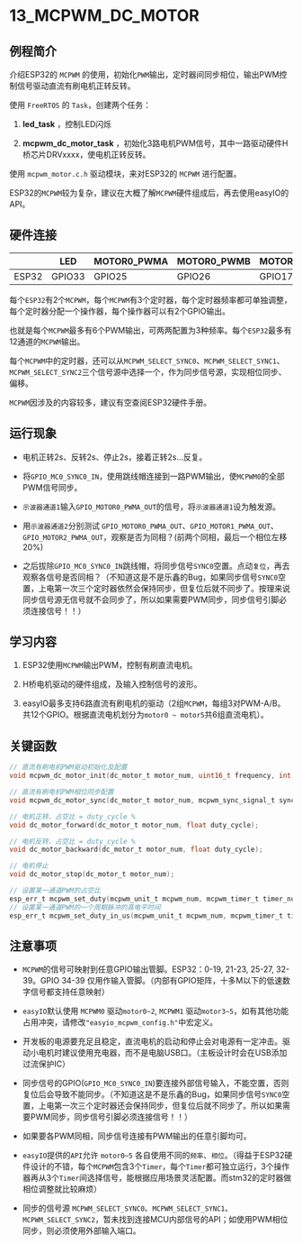 # 13_MCPWM_DC_MOTOR

## 例程简介

介绍ESP32的 `MCPWM` 的使用，初始化`PWM`输出，定时器间同步相位，输出PWM控制信号驱动直流有刷电机正转反转。

使用 `FreeRTOS` 的 `Task`，创建两个任务：

1. **led_task** ，控制LED闪烁

2. **mcpwm_dc_motor_task** ，初始化3路电机PWM信号，其中一路驱动硬件H桥芯片DRVxxxx，使电机正转反转。

使用 `mcpwm_motor.c.h` 驱动模块，来对ESP32的 `MCPWM` 进行配置。

ESP32的`MCPWM`较为复杂，建议在大概了解`MCPWM`硬件组成后，再去使用easyIO的API。


## 硬件连接

|        | LED    | MOTOR0_PWMA | MOTOR0_PWMB | MOTOR1_PWMA | MOTOR1_PWMB | MOTOR2_PWMA | MOTOR2_PWMB |
| ------ | ------ | ----------- | ----------- | ----------- | ----------- | ----------- | ----------- |
| ESP32  | GPIO33 | GPIO25      | GPIO26      | GPIO17      | GPIO18      | GPIO19      | GPIO21      |

每个`ESP32`有2个`MCPWM`，每个`MCPWM`有3个定时器，每个定时器频率都可单独调整，每个定时器分配一个操作器，每个操作器可以有2个GPIO输出。

也就是每个`MCPWM`最多有6个PWM输出，可两两配置为3种频率。每个`ESP32`最多有12通道的`MCPWM`输出。

每个`MCPWM`中的定时器，还可以从`MCPWM_SELECT_SYNC0`、`MCPWM_SELECT_SYNC1`、`MCPWM_SELECT_SYNC2`三个信号源中选择一个，作为同步信号源，实现相位同步、偏移。

`MCPWM`因涉及的内容较多，建议有空查阅ESP32硬件手册。


## 运行现象

- 电机正转2s、反转2s、停止2s，接着正转2s...反复。

- 将`GPIO_MC0_SYNC0_IN`，使用跳线帽连接到一路PWM输出，使`MCPWM0`的全部PWM信号同步。

- `示波器通道1`输入`GPIO_MOTOR0_PWMA_OUT`的信号，将`示波器通道1`设为触发源。

- 用`示波器通道2`分别测试 `GPIO_MOTOR0_PWMA_OUT`、`GPIO_MOTOR1_PWMA_OUT`、`GPIO_MOTOR2_PWMA_OUT`，观察是否为同相？(前两个同相，最后一个相位左移20%)

* 之后拔除`GPIO_MC0_SYNC0_IN`跳线帽，将同步信号`SYNC0`空置。点动`复位`，再去观察各信号是否同相？（不知道这是不是乐鑫的Bug，如果同步信号`SYNC0`空置，上电第一次三个定时器依然会保持同步，但复位后就不同步了。按理来说同步信号源无信号就不会同步了，所以如果需要PWM同步，同步信号引脚必须连接信号！！）


## 学习内容

1. ESP32使用`MCPWM`输出PWM，控制有刷直流电机。

2. H桥电机驱动的硬件组成，及输入控制信号的波形。

3. easyIO最多支持6路直流有刷电机的驱动（2组`MCPWM`，每组3对PWM-A/B。共12个GPIO。根据直流电机划分为`motor0 ~ motor5`共6组直流电机）。


## 关键函数

```c
// 直流有刷电机PWM驱动初始化及配置
void mcpwm_dc_motor_init(dc_motor_t motor_num, uint16_t frequency, int PWMxA_gpio_num, int PWMxB_gpio_num);

// 直流有刷电机PWM相位同步配置
void mcpwm_dc_motor_sync(dc_motor_t motor_num, mcpwm_sync_signal_t sync_sig, uint32_t phase_val, int sync_gpio_num);

// 电机正转，占空比 = duty_cycle %
void dc_motor_forward(dc_motor_t motor_num, float duty_cycle);

// 电机反转，占空比 = duty_cycle %
void dc_motor_backward(dc_motor_t motor_num, float duty_cycle);

// 电机停止
void dc_motor_stop(dc_motor_t motor_num);

// 设置某一通道PWM的占空比
esp_err_t mcpwm_set_duty(mcpwm_unit_t mcpwm_num, mcpwm_timer_t timer_num, mcpwm_generator_t gen, float duty);
// 设置某一通道PWM的一个周期脉冲的高电平时间
esp_err_t mcpwm_set_duty_in_us(mcpwm_unit_t mcpwm_num, mcpwm_timer_t timer_num, mcpwm_generator_t gen, uint32_t duty_in_us);
```


## 注意事项

- `MCPWM`的信号可映射到任意GPIO输出管脚。ESP32：0-19, 21-23, 25-27, 32-39。GPIO 34-39 仅用作输入管脚。（内部有GPIO矩阵，十多M以下的低速数字信号都支持任意映射）

- `easyIO`默认使用 `MCPWM0` 驱动`motor0~2`, `MCPWM1` 驱动`motor3~5`，如有其他功能占用冲突，请修改`"easyio_mcpwm_config.h"`中宏定义。

- 开发板的电源要充足且稳定，直流电机的启动和停止会对电源有一定冲击。驱动小电机时建议使用充电器，而不是电脑USB口。（主板设计时会在USB添加过流保护IC）

- 同步信号的GPIO(`GPIO_MC0_SYNC0_IN`)要连接外部信号输入，不能空置，否则复位后会导致不能同步。（不知道这是不是乐鑫的Bug，如果同步信号`SYNC0`空置，上电第一次三个定时器还会保持同步，但复位后就不同步了。所以如果需要PWM同步，同步信号引脚必须连接信号！！）

- 如果要各PWM同相，同步信号连接有PWM输出的任意引脚均可。

- `easyIO`提供的`API`允许 `motor0~5` 各自使用不同的`频率`、`相位`。（得益于ESP32硬件设计的不错，每个`MCPWM`包含3个`Timer`，每个`Timer`都可独立运行，3个操作器再从3个`Timer`间选择信号，能根据应用场景灵活配置。而stm32的定时器做相位调整就比较麻烦）

- 同步的信号源 `MCPWM_SELECT_SYNC0`、`MCPWM_SELECT_SYNC1`、`MCPWM_SELECT_SYNC2`，暂未找到连接MCU内部信号的API；如使用PWM相位同步，则必须使用外部输入端口。